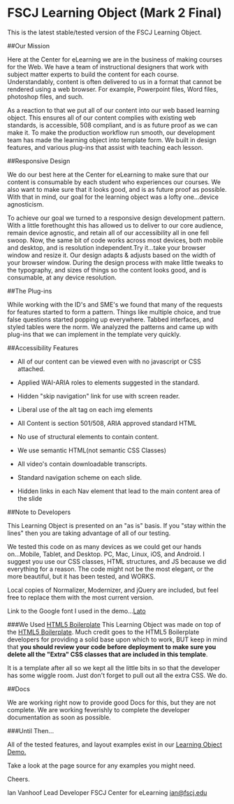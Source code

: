 FSCJ Learning Object (Mark 2 Final)
==========

This is the latest stable/tested version of the FSCJ Learning Object. 

##Our Mission

Here at the Center for eLearning we are in the business of making courses for the Web. We have a team of instructional designers that work with subject matter experts to build the content for each course. Understandably, content is often delivered to us in a format that cannot be rendered using a web browser. For example, Powerpoint files, Word files, photoshop files, and such.

As a reaction to that we put all of our content into our web based learning object. This ensures all of our content complies with existing web standards, is accessible, 508 compliant, and is as future proof as we can make it. To make the production workflow run smooth, our development team has made the learning object into template form. We built in design features, and various plug-ins that assist with teaching each lesson.

##Responsive Design

We do our best here at the Center for eLearning to make sure that our content is consumable by each student who experiences our courses. We also want to make sure that it looks good, and is as future proof as possible. With that in mind, our goal for the learning object was a lofty one…device agnosticism.

To achieve our goal we turned to a responsive design development pattern. With a little forethought this has allowed us to deliver to our core audience, remain device agnostic, and retain all of our accessibility all in one fell swoop. Now, the same bit of code works across most devices, both mobile and desktop, and is resolution independent.Try it…take your browser window and resize it. Our design adapts & adjusts based on the width of your browser window. During the design process with make little tweaks to the typography, and sizes of things so the content looks good, and is consumable, at any device resolution.

##The Plug-ins

While working with the ID's and SME's we found that many of the requests for features started to form a pattern. Things like multiple choice, and true false questions started popping up everywhere. Tabbed interfaces, and styled tables were the norm. We analyzed the patterns and came up with plug-ins that we can implement in the template very quickly.

##Accessibility Features

- All of our content can be viewed even with no javascript or CSS attached.

- Applied WAI-ARIA roles to elements suggested in the standard.

- Hidden "skip navigation" link for use with screen reader.

- Liberal use of the alt tag on each img elements

- All Content is section 501/508, ARIA approved standard HTML

- No use of structural elements to contain content.

- We use semantic HTML(not semantic CSS Classes)

- All video's contain downloadable transcripts.

- Standard navigation scheme on each slide.

- Hidden links in each Nav element that lead to the main content area of the slide

##Note to Developers

This Learning Object is presented on an "as is" basis. If you "stay within the lines" then you are taking advantage of all of our testing. 

We tested this code on as many devices as we could get our hands on...Mobile, Tablet, and Desktop. PC, Mac, Linux, iOS, and Android. I suggest you use our CSS classes, HTML structures, and JS because we did everything for a reason. The code might not be the most elegant, or the more beautiful, but it has been tested, and WORKS. 

Local copies of Normalizer, Modernizer, and jQuery are included, but feel free to replace them with the most current version.

Link to the Google font I used in the demo...[Lato](http://www.google.com/fonts/specimen/Lato) 

###We Used [HTML5 Boilerplate](http://html5boilerplate.com/)
This Learning Object was made on top of the [HTML5 Boilerplate](http://html5boilerplate.com/). Much credit goes to the HTML5 Boilerplate developers for providing a solid base upon which to work, BUT keep in mind that **you should review your code before deployment to make sure you delete all the "Extra" CSS classes that are included in this template**.

It is a template after all so we kept all the little bits in so that the developer has some wiggle room. Just don't forget to pull out all the extra CSS. We do. 

##Docs

We are working right now to provide good Docs for this, but they are not complete. We are working feverishly to complete the developer documentation as soon as possible. 

###Until Then...

All of the tested features, and layout examples exist in our [Learning Object Demo.](http://cel.fscj.edu/LO-dev/CEL-LO-mark2-demo-SME/index.html)  

Take a look at the page source for any examples you might need. 

Cheers.

Ian Vanhoof
Lead Developer
FSCJ Center for eLearning
ian@fscj.edu 
